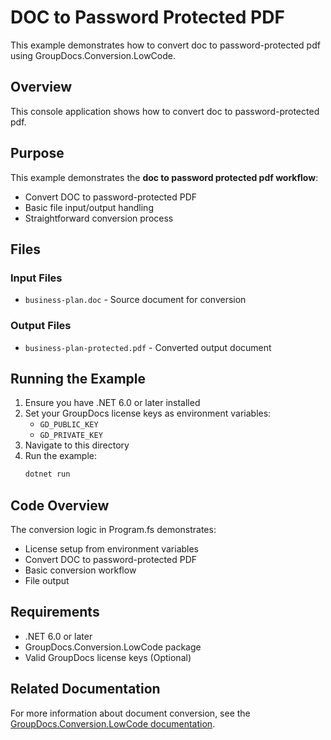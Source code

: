 ﻿# DOC to Password Protected PDF

This example demonstrates how to convert doc to password-protected pdf using GroupDocs.Conversion.LowCode.

## Overview

This console application shows how to convert doc to password-protected pdf.

## Purpose

This example demonstrates the **doc to password protected pdf workflow**:
- Convert DOC to password-protected PDF
- Basic file input/output handling
- Straightforward conversion process

## Files

### Input Files
- `business-plan.doc` - Source document for conversion

### Output Files
- `business-plan-protected.pdf` - Converted output document

## Running the Example

1. Ensure you have .NET 6.0 or later installed
2. Set your GroupDocs license keys as environment variables:
   - `GD_PUBLIC_KEY`
   - `GD_PRIVATE_KEY`
3. Navigate to this directory
4. Run the example:
   ```bash
   dotnet run
   ```

## Code Overview

The conversion logic in Program.fs demonstrates:
- License setup from environment variables
- Convert DOC to password-protected PDF
- Basic conversion workflow
- File output

## Requirements

- .NET 6.0 or later
- GroupDocs.Conversion.LowCode package
- Valid GroupDocs license keys (Optional)

## Related Documentation

For more information about document conversion, see the [GroupDocs.Conversion.LowCode documentation](https://docs.groupdocs.net/conversion/developer-guide/).

